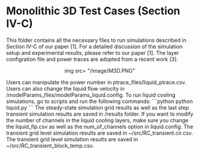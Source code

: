 # Monolithic 3D Test Cases (Section IV-C)
This folder contains all the necessary files to run simulations described in Section IV-C of our paper [1].
For a detailed discussion of the simulation setup and experimental results, please refer to our paper [1].
The layer configration file and power traces are adopted from a recent work [3].
<p align="center">
img src= "/image/M3D.PNG"
</p>
Users can manipulate the power number in ptrace_files/liquid_ptrace.csv. 
Users can also change the liquid flow velocity in /modelParams_files/modelParams_liquid.config.
To run liquid cooling simulations, go to scripts and run the following commands:
```python
python liquid.py
```
The steady-state simulation grid results as well as the last step transient simulation results are saved in /results folder.
If you want to modify the number of channels in the liquid cooling layers, make sure you change the liquid_flp.csv as well as the num_of_channels option in liquid.config.
The transient grid level simulation results are saved in ~/src/RC_transient.cir.csv. 
The transient grid level simulation results are saved in ~/src/RC_transient_block_temp.csv. 
